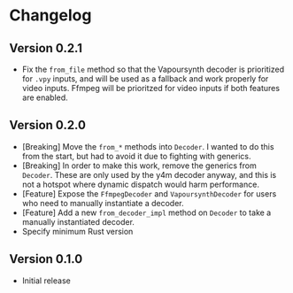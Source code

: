 # Changelog

## Version 0.2.1

- Fix the `from_file` method so that the Vapoursynth decoder is prioritized for `.vpy` inputs,
  and will be used as a fallback and work properly for video inputs. Ffmpeg will be prioritzed
  for video inputs if both features are enabled.

## Version 0.2.0

- [Breaking] Move the `from_*` methods into `Decoder`. I wanted to do this from the
  start, but had to avoid it due to fighting with generics.
- [Breaking] In order to make this work, remove the generics from `Decoder`. These
  are only used by the y4m decoder anyway, and this is not a hotspot
  where dynamic dispatch would harm performance.
- [Feature] Expose the `FfmpegDecoder` and `VapoursynthDecoder` for users who need
  to manually instantiate a decoder.
- [Feature] Add a new `from_decoder_impl` method on `Decoder` to take a manually
  instantiated decoder.
- Specify minimum Rust version

## Version 0.1.0

- Initial release
